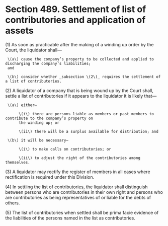 # Section 489. Settlement of list of contributories and application of assets

\(1\) As soon as practicable after the making of a winding up order by the Court, the liquidator shall—

     \(a\) cause the company’s property to be collected and applied to discharging the company’s liabilities;  
     and

     \(b\) consider whether _subsection \(2\)_ requires the settlement of a list of contributories.

\(2\) A liquidator of a company that is being wound up by the Court shall, settle a list of contributories if it appears to the liquidator it is likely that—

     \(a\) either—

          \(i\) there are persons liable as members or past members to contribute to the company’s property on  
          the winding up; or

          \(ii\) there will be a surplus available for distribution; and

     \(b\) it will be necessary—

          \(i\) to make calls on contributories; or

          \(ii\) to adjust the right of the contributories among themselves.

\(3\) A liquidator may rectify the register of members in all cases where rectification is required under this Division.

\(4\) In settling the list of contributories, the liquidator shall distinguish between persons who are contributories in their own right and persons who are contributories as being representatives of or liable for the debts of others.

\(5\) The list of contributories when settled shall be prima facie evidence of the liabilities of the persons named in the list as contributories.

